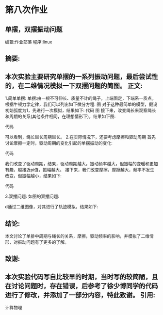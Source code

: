 ﻿# 第八次作业
单摆，双摆振动问题
----
编辑:作业部落
程序:linux

摘要:
-----
本次实验主要研究单摆的一系列振动问题，最后尝试性的，在二维情况模拟一下双摆问题的简图。
正文:
------
1.简单单摆:
单摆:由一根不可伸长、质量不计的绳子，上端固定，下端系一质点。
根据牛顿力学定律，我们可以列出如下微分方程:
图
对于这种最简单的模型，假设初始弧度为1，先进行一次模拟，结果如下:
代码
图
接下来，改变绳长来观察绳长和周期的关系(其他条件相同，在理想情形下)，结果如下图:

代码

可以看到，绳长越长周期越长。
2.在实际情况下，还要考虑摩擦和驱动周期
首先讨论摩擦一定时，驱动周期的变化引起的单摆振动的变化:

代码

我们改变了驱动周期，结果，驱动周期越大，振动频率越大，但振幅的变暖和更加有趣，越接近pi值，振幅越大。
接下来，我们改变摩擦，摩擦越大，频率不发生改变，但振幅越小，结果如下:

代码

3.双摆问题:
如图的双摆问题:

d通过二维图像，对其进行了轨迹模拟。结果如下:

结论:
-----
本文讨论了单排中周期与绳长的关系，摩擦，驱动频率的影响，并模拟了二维情形，对振动问题有了更多的了解。

致谢:
----
本次实验代码写自比较早的时期，当时写的较简陋，且在讨论问题时，存在错误，后参考了徐少博同学的代码进行了修改，并添加了一部分内容，特此致谢。
引用:
----
计算物理







